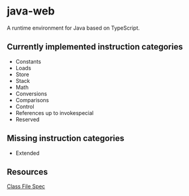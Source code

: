 # java-web

A runtime environment for Java based on TypeScript.

## Currently implemented instruction categories

- Constants
- Loads
- Store
- Stack
- Math
- Conversions
- Comparisons
- Control
- References up to invokespecial
- Reserved

## Missing instruction categories

- Extended

## Resources

[Class File Spec](https://docs.oracle.com/javase/specs/jvms/se19/html/jvms-2.html#jvms-2.1)